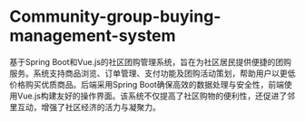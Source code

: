 # Community-group-buying-management-system
基于Spring Boot和Vue.js的社区团购管理系统，旨在为社区居民提供便捷的团购服务。系统支持商品浏览、订单管理、支付功能及团购活动策划，帮助用户以更低价格购买优质商品。后端采用Spring Boot确保高效的数据处理与安全性，前端使用Vue.js构建友好的操作界面。该系统不仅提高了社区购物的便利性，还促进了邻里互动，增强了社区经济的活力与凝聚力。
